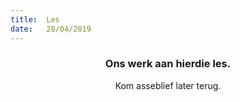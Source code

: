 ```yaml
---
title:  Les
date:   28/04/2019
---
```


### <center>Ons werk aan hierdie les.</center>
<center>Kom asseblief later terug.</center>